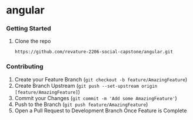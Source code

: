 # angular

<!-- GETTING STARTED -->
### Getting Started

1. Clone the repo
   ``` 
   https://github.com/revature-2206-social-capstone/angular.git
   ```

<!-- CONTRIBUTING -->
### Contributing

1. Create your Feature Branch (`git checkout -b feature/AmazingFeature`)
2. Create Branch Upstream (`git push --set-upstream origin [feature/AmazingFeature]`)
3. Commit your Changes (`git commit -m 'Add some AmazingFeature'`)
3. Push to the Branch (`git push feature/AmazingFeature`)
4. Open a Pull Request to Development Branch Once Feature is Complete
